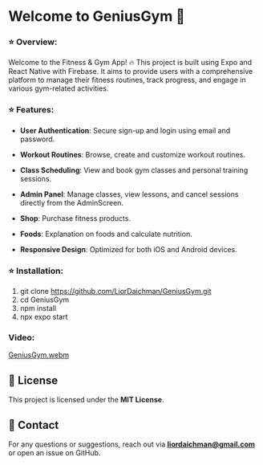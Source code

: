 # Welcome to GeniusGym 💪

### ⭐ Overview:

Welcome to the Fitness & Gym App! 🔥 This project is built using Expo and React Native with Firebase. It aims to provide users with a comprehensive platform to manage their fitness routines, track progress, and engage in various gym-related activities.


### ⭐ Features:

- **User Authentication**: 
   Secure sign-up and login using email and password.
  
- **Workout Routines**: 
   Browse, create and customize workout routines.

- **Class Scheduling**: 
  View and book gym classes and personal training sessions.

- **Admin Panel**: 
  Manage classes, view lessons, and cancel sessions directly from the AdminScreen.

- **Shop**: 
   Purchase fitness products.

- **Foods**: 
   Explanation on foods and calculate nutrition.

- **Responsive Design**: 
  Optimized for both iOS and Android devices.


### ⭐ Installation:

1. git clone https://github.com/LiorDaichman/GeniusGym.git
2. cd GeniusGym
3. npm install
4. npx expo start


### Video:

[GeniusGym.webm](https://github.com/user-attachments/assets/84fac1df-6911-4131-be20-0b11d0747b54)

## 📝 License
This project is licensed under the **MIT License**.

## 📩 Contact
For any questions or suggestions, reach out via **liordaichman@gmail.com** or open an issue on GitHub.


